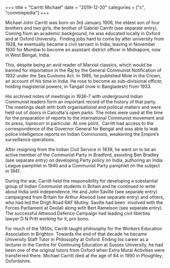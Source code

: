 +++
title = "Carritt Michael"
date = "2019-12-20"
categories = ["c", "commiepedia"]
+++

Michael John Carritt was born on 3rd January 1906, the eldest son of four brothers and two girls, the brother of Gabriel Carritt (see separate entry). Coming from an academic background, he was educated locally in Oxford and at Oxford University.  Finding jobs hard to come by after university from 1928, he eventually became a civil servant in India, leaving in November 1930 for Mumbai to become an assistant district officer in Midnapore, now in West Bengal, India. 

This, despite being an avid reader of Marxist classics, which would be banned for importation in the Raj by the General Communist Notification of 1932 under the Sea Customs Act. In 1985, he published Mole in the Crown, an account of his time in India. He rose to become as sub-divisional officer, holding magisterial powers, in Tangail (now in Bangladesh) from 1933. 

His archived notes of meetings in 1936-7 with underground Indian Communist leaders form an important record of the history of that party. The meetings dealt with both organisational and political matters and were held out of doors in Calcutta's open parks. The notes were used at the time for the preparation of reports to the international Communist movement and its press, Inprecorr in particular. At one point,  Carritt had access to the correspondence of the Governor General for Bengal and was able to leak police intelligence reports on Indian Communists, weakening the Empire’s surveillance operations. 

After resigning from the Indian Civil Service in 1939, he went on to be an active member of the Communist Party in Bradford, assisting Ben Bradley (see separate entry) on developing Party policy on India, authoring an India League pamphlet in 1940 and a Communist Party pamphlet on the subject in 1941. 

During the war, Carritt held the responsibility for developing a substantial group of Indian Communist students in Britain and he continued to write about India until independence. He and John Saville (see separate entry) campaigned from Britain for Arthur Atwood (see separate entry) and others, who had led the Drigh Road RAF Mutiny. Saville had been  involved with the Forces Parliament at Deolali along with Bert Ramelson (see separate entry). The successful Attwood Defence Campaign had leading civil liberties lawyer D N Pritt working for it, pro bono. 

For much of the 1950s, Carritt taught philosophy for the Workers Education Association in Brighton  Towards the end of that decade he became University Staff Tutor in Philosophy at Oxford. Ending his career as a lecturer in the Centre for Continuing Education at Sussex University, he had been one of the original tutors from Oxford when Extra Mural Activities were transferred there. Michael Carritt died at the age of 84 in 1990 in Ploughley, Oxfordshire.
